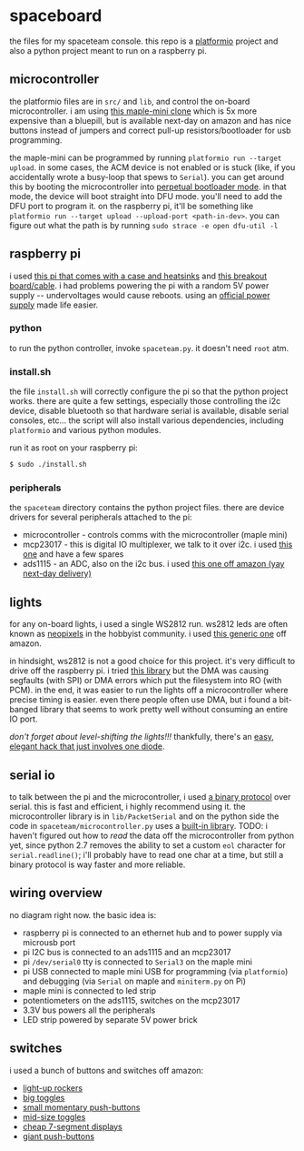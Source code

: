 
# spaceboard #

the files for my spaceteam console.
this repo is a [platformio](http://platformio.org/) project and also a python project meant to run on a raspberry pi.

## microcontroller ##

the platformio files are in `src/` and `lib`, and control the on-board microcontroller.
i am using [this maple-mini clone](http://amzn.to/2k5Q6A4) which is 5x more expensive than a bluepill, but is available next-day on amazon and has nice buttons instead of jumpers and correct pull-up resistors/bootloader for usb programming.

the maple-mini can be programmed by running `platformio run --target upload`.
in some cases, the ACM device is not enabled or is stuck (like, if you accidentally wrote a busy-loop that spews to `Serial`).
you can get around this by booting the microcontroller into [perpetual bootloader mode](http://wiki.stm32duino.com/index.php?title=Perpetual_bootloader).
in that mode, the device will boot straight into DFU mode.
you'll need to add the DFU port to program it.
on the raspberry pi, it'll be something like `platformio run --target upload --upload-port <path-in-dev>`.
you can figure out what the path is by running `sudo strace -e open dfu-util -l`

## raspberry pi ##

i used [this pi that comes with a case and heatsinks](http://amzn.to/2xKNtbG) and [this breakout board/cable](http://amzn.to/2fFmc4l).
i had problems powering the pi with a random 5V power supply -- undervoltages would cause reboots.
using an [official power supply](http://amzn.to/2fDrOvQ) made life easier.

### python ###

to run the python controller, invoke `spaceteam.py`.
it doesn't need `root` atm.

### install.sh ###

the file `install.sh` will correctly configure the pi so that the python project works.
there are quite a few settings, especially those controlling the i2c device, disable bluetooth so that hardware serial is available, disable serial consoles, etc...
the script will also install various dependencies, including `platformio` and various python modules.

run it as root on your raspberry pi:

```bash
$ sudo ./install.sh
```

### peripherals ###

the `spaceteam` directory contains the python project files.
there are device drivers for several peripherals attached to the pi:

* microcontroller - controls comms with the microcontroller (maple mini)
* mcp23017 - this is digital IO multiplexer, we talk to it over i2c. i used [this one](https://www.adafruit.com/product/732) and have a few spares
* ads1115 - an ADC, also on the i2c bus. i used [this one off amazon (yay next-day delivery)](http://amzn.to/2x1RBk8)

## lights ##

for any on-board lights, i used a single WS2812 run.
ws2812 leds are often known as [neopixels](https://www.adafruit.com/category/168) in the hobbyist community.
i used [this generic one](http://amzn.to/2xKR61G) off amazon.

in hindsight, ws2812 is not a good choice for this project.
it's very difficult to drive off the raspberry pi.
i tried [this library](https://github.com/jgarff/rpi_ws281x) but the DMA was causing segfaults (with SPI) or DMA errors which put the filesystem into RO (with PCM).
in the end, it was easier to run the lights off a microcontroller where precise timing is easier.
even there people often use DMA, but i found a bit-banged library that seems to work pretty well without consuming an entire IO port.

_don't forget about level-shifting the lights!!!_
thankfully, there's an [easy, elegant hack that just involves one diode](https://hackaday.com/2017/01/20/cheating-at-5v-ws2812-control-to-use-a-3-3v-data-line/).

## serial io ##

to talk between the pi and the microcontroller, i used [a binary protocol](https://www.embeddedrelated.com/showarticle/113.php) over serial.
this is fast and efficient, i highly recommend using it.
the microcontroller library is in `lib/PacketSerial` and on the python side the code in `spaceteam/microcontroller.py` uses a [built-in library](https://pythonhosted.org/cobs/cobs.cobs.html#cobs-examples).
TODO: i haven't figured out how to *read* the data off the microcontroller from python yet, since python 2.7 removes the ability to set a custom `eol` character for `serial.readline()`; i'll probably have to read one char at a time, but still a binary protocol is way faster and more reliable.

## wiring overview ##

no diagram right now.
the basic idea is:

* raspberry pi is connected to an ethernet hub and to power supply via microusb port
* pi I2C bus is connected to an ads1115 and an mcp23017
* pi `/dev/serial0` tty is connected to `Serial3` on the maple mini
* pi USB connected to maple mini USB for programming (via `platformio`) and debugging (via `Serial` on maple and `miniterm.py` on Pi)
* maple mini is connected to led strip
* potentiometers on the ads1115, switches on the mcp23017
* 3.3V bus powers all the peripherals
* LED strip powered by separate 5V power brick

## switches ##

i used a bunch of buttons and switches off amazon:

* [light-up rockers](http://amzn.to/2xKVnSN)
* [big toggles](http://amzn.to/2xOSAbw)
* [small momentary push-buttons](http://amzn.to/2fBGNGL)
* [mid-size toggles](http://amzn.to/2xFJn2Y)
* [cheap 7-segment displays](http://amzn.to/2fD8jnq)
* [giant push-buttons](http://amzn.to/2fEda7D)
